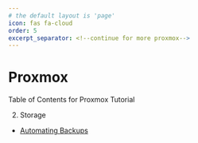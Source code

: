 ```yaml
---
# the default layout is 'page'
icon: fas fa-cloud
order: 5
excerpt_separator: <!--continue for more proxmox-->
---
```

# Proxmox

Table of Contents for Proxmox Tutorial


2. Storage
 * [Automating Backups](https://blog.holtzweb.com/posts/proxmox-automatic-backups/)





